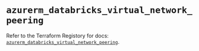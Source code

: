 # `azurerm_databricks_virtual_network_peering`

Refer to the Terraform Registory for docs: [`azurerm_databricks_virtual_network_peering`](https://registry.terraform.io/providers/hashicorp/azurerm/3.82.0/docs/resources/databricks_virtual_network_peering).
